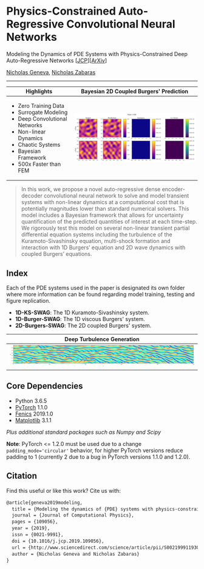# Physics-Constrained Auto-Regressive Convolutional Neural Networks
Modeling the Dynamics of PDE Systems with Physics-Constrained Deep Auto-Regressive Networks [[JCP](https://doi.org/10.1016/j.jcp.2019.109056)][[ArXiv](https://arxiv.org/abs/1906.05747)]

[Nicholas Geneva](http://nicholasgeneva.com/), [Nicholas Zabaras](https://cics.nd.edu)

---

<center>

| Highlights | Bayesian 2D Coupled Burgers' Prediction |
| ------------- | ------------- |
|<ul><li>Zero Training Data</li><li>Surrogate Modeling</li><li>Deep Convolutional Networks</li><li>Non-linear Dynamics</li><li>Chaotic Systems</li><li>Bayesian Framework</li><li>500x Faster than FEM </li></ul> | ![2D Burgers' animation](img/main_animation.gif "2D Coupled Burgers' Prediction")|

</center>

> In this work, we propose a novel auto-regressive dense encoder-decoder convolutional neural network to solve and model transient systems with non-linear dynamics at a computational cost that is potentially magnitudes lower than standard numerical solvers. This model includes a Bayesian framework that allows for uncertainty quantification of the predicted quantities of interest at each time-step. We rigorously test this model on several non-linear transient partial differential equation systems including the turbulence of the Kuramoto-Sivashinsky equation, multi-shock formation and interaction with 1D Burgers’ equation and 2D wave dynamics with coupled Burgers’ equations.

## Index
Each of the PDE systems used in the paper is designated its own folder where more information can be found regarding model training, testing and figure replication.
- **1D-KS-SWAG**: The 1D Kuramoto-Sivashinsky system.
- **1D-Burger-SWAG**: The 1D viscous Burgers' system.
- **2D-Burgers-SWAG**: The 2D coupled Burgers' system.

<center>

| Deep Turbulence Generation |
| ------------- |
|![K-S System Contour](img/ks_AR_Long.png "Kuramoto-Sivashinsky Prediction")|

</center>

## Core Dependencies
* Python 3.6.5
* [PyTorch](https://pytorch.org/) 1.1.0
* [Fenics](https://fenicsproject.org/) 2019.1.0
* [Matplotlib](https://matplotlib.org/) 3.1.1

*Plus additional standard packages such as Numpy and Scipy*

**Note**: PyTorch <= 1.2.0 must be used due to a change `padding_mode='circular'` behavior, for higher PyTorch versions reduce padding to 1 (currently 2 due to a bug in PyTorch versions 1.1.0 and 1.2.0).

## Citation
Find this useful or like this work? Cite us with:
```latex
@article{geneva2019modeling,
  title = {Modeling the dynamics of {PDE} systems with physics-constrained deep auto-regressive networks},
  journal = {Journal of Computational Physics},
  pages = {109056},
  year = {2019},
  issn = {0021-9991},
  doi = {10.1016/j.jcp.2019.109056},
  url = {http://www.sciencedirect.com/science/article/pii/S0021999119307612},
  author = {Nicholas Geneva and Nicholas Zabaras}
}
```

